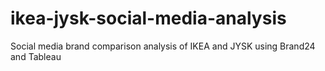 # ikea-jysk-social-media-analysis
Social media brand comparison analysis of IKEA and JYSK using Brand24 and Tableau 
